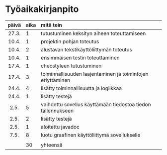 # Työaikakirjanpito

| päivä | aika | mitä tein |
| :----: | :----- | :----- |
| 27.3. | 1 | tutustuminen keksityn aiheen toteuttamiseen |
| 10.4. | 1 | projektin pohjan toteutus |
| 10.4. | 2 | alustavan tekstikäyttöliittymän toteutus |
| 10.4. | 1 | ensimmäisen testin toteuttaminen |
| 17.4. | 1 | checstyleen tutustuminen |
| 17.4. | 3 | toiminnallisuuden laajentaminen ja toimintojen eriyttäminen |
| 24.4. | 4 | lisätty toiminnallisuutta ja logiikkaa |
| 24.4. | 1 | lisätty testejä |
| 2.5. | 5 | vaihdettu sovellus käyttämään tiedostoa tiedon tallennukseen |
| 2.5. | 2 | lisätty testejä |
| 2.5. | 1 | aloitettu javadoc |
| 7.5. | 8 | luotu graafinen käyttöliittymä sovellukselle |
| | | |
| | 30 | yhteensä|
